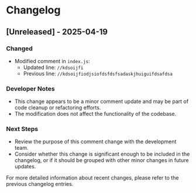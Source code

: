 # Changelog

## [Unreleased] - 2025-04-19

### Changed
- Modified comment in `index.js`:
  - Updated line: `//kdsoijfi`
  - Previous line: `//kdsoijfiodjsiofdsfdsfsadaskjhuiguifdsafdsa`

### Developer Notes
- This change appears to be a minor comment update and may be part of code cleanup or refactoring efforts.
- The modification does not affect the functionality of the codebase.

### Next Steps
- Review the purpose of this comment change with the development team.
- Consider whether this change is significant enough to be included in the changelog, or if it should be grouped with other minor changes in future updates.

For more detailed information about recent changes, please refer to the previous changelog entries.
